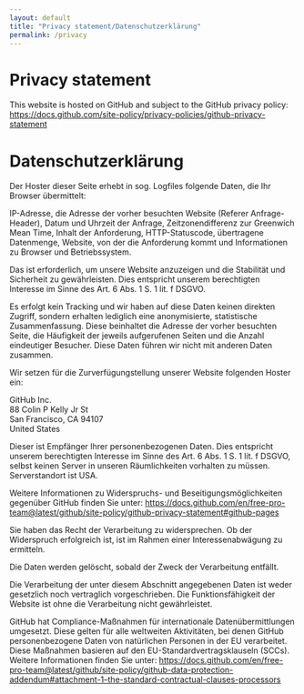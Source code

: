 ```yaml
---
layout: default
title: "Privacy statement/Datenschutzerklärung"
permalink: /privacy
---
```

# Privacy statement
This website is hosted on GitHub and subject to the GitHub privacy policy: <https://docs.github.com/site-policy/privacy-policies/github-privacy-statement>

# Datenschutzerklärung
Der Hoster dieser Seite erhebt in sog. Logfiles folgende Daten, die Ihr Browser übermittelt:

IP-Adresse, die Adresse der vorher besuchten Website (Referer Anfrage-Header), Datum und Uhrzeit der Anfrage, Zeitzonendifferenz zur Greenwich Mean Time, 
Inhalt der Anforderung, HTTP-Statuscode, übertragene Datenmenge, Website, von der die Anforderung kommt und Informationen zu Browser und Betriebssystem.

Das ist erforderlich, um unsere Website anzuzeigen und die Stabilität und Sicherheit zu gewährleisten. Dies entspricht unserem berechtigten Interesse im 
Sinne des Art. 6 Abs. 1 S. 1 lit. f DSGVO.

Es erfolgt kein Tracking und wir haben auf diese Daten keinen direkten Zugriff, sondern erhalten lediglich eine anonymisierte, statistische 
Zusammenfassung. Diese beinhaltet die Adresse der vorher besuchten Seite, die Häufigkeit der jeweils aufgerufenen Seiten und die Anzahl eindeutiger 
Besucher. Diese Daten führen wir nicht mit anderen Daten zusammen.

Wir setzen für die Zurverfügungstellung unserer Website folgenden Hoster ein:

GitHub Inc.  
88 Colin P Kelly Jr St  
San Francisco, CA 94107  
United States

Dieser ist Empfänger Ihrer personenbezogenen Daten. Dies entspricht unserem berechtigten Interesse im Sinne des Art. 6 Abs. 1 S. 1 lit. f DSGVO, selbst 
keinen Server in unseren Räumlichkeiten vorhalten zu müssen. Serverstandort ist USA.

Weitere Informationen zu Widerspruchs- und Beseitigungsmöglichkeiten gegenüber GitHub finden Sie unter: 
<https://docs.github.com/en/free-pro-team@latest/github/site-policy/github-privacy-statement#github-pages>

Sie haben das Recht der Verarbeitung zu widersprechen. Ob der Widerspruch erfolgreich ist, ist im Rahmen einer Interessenabwägung zu ermitteln.

Die Daten werden gelöscht, sobald der Zweck der Verarbeitung entfällt.

Die Verarbeitung der unter diesem Abschnitt angegebenen Daten ist weder gesetzlich noch vertraglich vorgeschrieben. Die Funktionsfähigkeit der Website ist 
ohne die Verarbeitung nicht gewährleistet.

GitHub hat Compliance-Maßnahmen für internationale Datenübermittlungen umgesetzt. Diese gelten für alle weltweiten Aktivitäten, bei denen GitHub 
personenbezogene Daten von natürlichen Personen in der EU verarbeitet. Diese Maßnahmen basieren auf den EU-Standardvertragsklauseln (SCCs). Weitere 
Informationen finden Sie unter: 
<https://docs.github.com/en/free-pro-team@latest/github/site-policy/github-data-protection-addendum#attachment-1–the-standard-contractual-clauses-processors>
